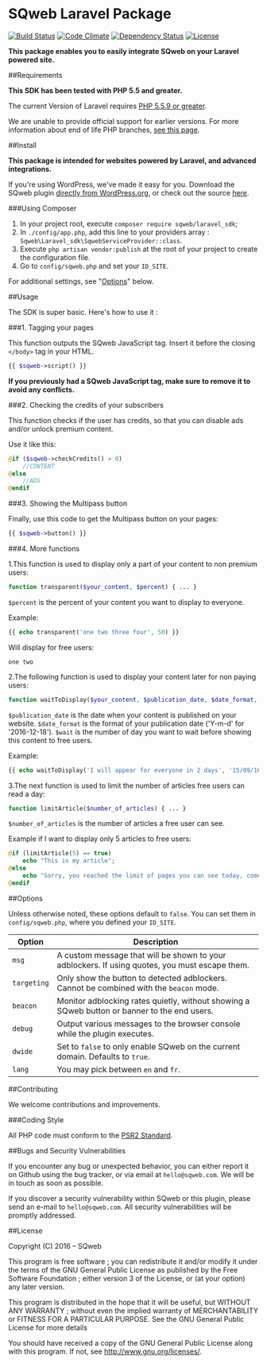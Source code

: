 SQweb Laravel Package
===

[![Build Status](https://travis-ci.org/SQweb-team/SQweb-SDK-Laravel.svg?branch=master)](https://travis-ci.org/SQweb-team/SQweb-SDK-Laravel)
[![Code Climate](https://codeclimate.com/github/SQweb-team/SQweb-SDK-Laravel/badges/gpa.svg)](https://codeclimate.com/github/SQweb-team/SQweb-SDK-Laravel)
[![Dependency Status](https://www.versioneye.com/user/projects/570672f9fcd19a0051854599/badge.svg)](https://www.versioneye.com/user/projects/570672f9fcd19a0051854599)
[![License](https://img.shields.io/badge/license-GPL%20v3-428F7E.svg)](http://opensource.org/licenses/GPL-3.0)

**This package enables you to easily integrate SQweb on your Laravel powered site.**

##Requirements

**This SDK has been tested with PHP 5.5 and greater.**

The current Version of Laravel requires [PHP 5.5.9 or greater](https://laravel.com/docs/5.2#server-requirements).

We are unable to provide official support for earlier versions. For more information about end of life PHP branches, [see this page](http://php.net/supported-versions.php).

##Install

**This package is intended for websites powered by Laravel, and advanced integrations.**

If you're using WordPress, we've made it easy for you. Download the SQweb plugin [directly from WordPress.org](https://wordpress.org/plugins/sqweb/), or check out the source [here](https://github.com/SQweb-team/SQweb-WordPress-Plugin).

###Using Composer

1. In your project root, execute `composer require sqweb/laravel_sdk`;
2. In `./config/app.php`, add this line to your providers array : `Sqweb\Laravel_sdk\SqwebServiceProvider::class`.
3. Execute `php artisan vendor:publish` at the root of your project to create the configuration file.
4. Go to `config/sqweb.php` and set your `ID_SITE`.

For additional settings, see "[Options](#options)" below.

##Usage

The SDK is super basic. Here's how to use it :

###1. Tagging your pages

This function outputs the SQweb JavaScript tag. Insert it before the closing `</body>` tag in your HTML.

```php
{{ $sqweb->script() }}
```

**If you previously had a SQweb JavaScript tag, make sure to remove it to avoid any conflicts.**

###2. Checking the credits of your subscribers

This function checks if the user has credits, so that you can disable ads and/or unlock premium content.

Use it like this:

```php
@if ($sqweb->checkCredits() > 0)
    //CONTENT
@else
    //ADS
@endif
```

###3. Showing the Multipass button

Finally, use this code to get the Multipass button on your pages:

```php
{{ $sqweb->button() }}
```

###4. More functions

1.This function is used to display only a part of your content to non premium users:
```php
function transparent($your_content, $percent) { ... }
```
`$percent` is the percent of your content you want to display to everyone.

Example:
```php
{{ echo transparent('one two three four', 50) }}
```
Will display for free users:
```
one two
```

2.The following function is used to display your content later for non paying users:
```php
function waitToDisplay($your_content, $publication_date, $date_format, $wait) { ... }
```
`$publication_date` is the date when your content is published on your website.
`$date_format` is the format of your publication date ('Y-m-d' for '2016-12-18').
`$wait` is the number of day you want to wait before showing this content to free users.

Example:
```php
{{ echo waitToDisplay('I will appear for everyone in 2 days', '15/09/16', 'd/m/y', 2) }}
```

3.The next function is used to limit the number of articles free users can read a day:
```php
function limitArticle($number_of_articles) { ... }
```
`$number_of_articles` is the number of articles a free user can see.

Example if I want to display only 5 articles to free users:
```php
@if (limitArticle(5) == true)
	echo "This is my article";
@else
	echo "Sorry, you reached the limit of pages you can see today, come back tomorrow or subscribe to Multipass to get unlimited articles !";
@endif
```

##Options

Unless otherwise noted, these options default to `false`. You can set them in `config/sqweb.php`, where you defined your `ID_SITE`.

|Option|Description
|---|---|
|`msg`|A custom message that will be shown to your adblockers. If using quotes, you must escape them.|
|`targeting`|Only show the button to detected adblockers. Cannot be combined with the `beacon` mode.|
|`beacon`|Monitor adblocking rates quietly, without showing a SQweb button or banner to the end users.|
|`debug`|Output various messages to the browser console while the plugin executes.|
|`dwide`|Set to `false` to only enable SQweb on the current domain. Defaults to `true`.|
|`lang`|You may pick between `en` and `fr`.|


##Contributing

We welcome contributions and improvements.

###Coding Style

All PHP code must conform to the [PSR2 Standard](http://www.php-fig.org/psr/psr-2/).

##Bugs and Security Vulnerabilities

If you encounter any bug or unexpected behavior, you can either report it on Github using the bug tracker, or via email at `hello@sqweb.com`. We will be in touch as soon as possible.

If you discover a security vulnerability within SQweb or this plugin, please send an e-mail to `hello@sqweb.com`. All security vulnerabilities will be promptly addressed.

##License

Copyright (C) 2016 – SQweb

This program is free software ; you can redistribute it and/or modify it under the terms of the GNU General Public License as published by the Free Software Foundation ; either version 3 of the License, or (at your option) any later version.

This program is distributed in the hope that it will be useful, but WITHOUT ANY WARRANTY ; without even the implied warranty of MERCHANTABILITY or FITNESS FOR A PARTICULAR PURPOSE. See the GNU General Public License for more details

You should have received a copy of the GNU General Public License along with this program.  If not, see <http://www.gnu.org/licenses/>.